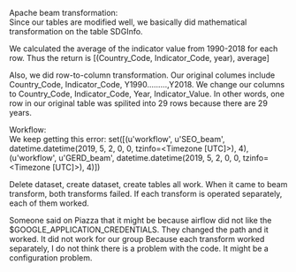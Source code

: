 Apache beam transformation:\
Since our tables are modified well, we basically did mathematical transformation on the table SDGInfo.

We calculated the average of the indicator value from 1990-2018 for each row.
Thus the return is [(Country_Code, Indicator_Code, year), average]

Also, we did row-to-column transformation. Our original columes include Country_Code, Indicator_Code, Y1990.........,Y2018.
We change our columns to Country_Code, Indicator_Code, Year, Indicator_Value. In other words, one row in our original table was spilited into 29 rows because there are 29 years.

Workflow:\
We keep getting this error:
set([(u'workflow', u'SEO_beam', datetime.datetime(2019, 5, 2, 0, 0, tzinfo=<Timezone [UTC]>), 4), (u'workflow', u'GERD_beam', datetime.datetime(2019, 5, 2, 0, 0, tzinfo=<Timezone [UTC]>), 4)])

Delete dataset, create dataset, create tables all work. 
When it came to beam transform, both transforms failed. If each transform is operated separately, each of them worked. 

Someone said on Piazza that it might be because airflow did not like the $GOOGLE_APPLICATION_CREDENTIALS. They changed the path and it worked. It did not work for our group 
Because each transform worked separately, I do not think there is a problem with the code. It might be a configuration problem. 
